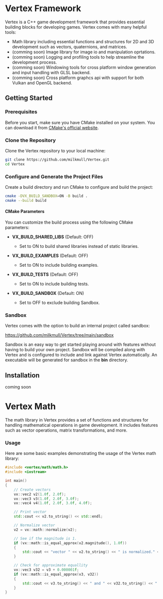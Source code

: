# Vertex Framework

Vertex is a C++ game development framework that provides essential building blocks for developing games.
Vertex comes with many helpful tools:
* Math library including essential functions and structures for 2D and 3D development such as vectors, quaternions, and matrices.
* (comming soon) Image library for image io and manipulation oprtations.
* (comming soon) Logging and profiling tools to help streamline the development process.
* (comming soon) Windowing tools for cross platform window generation and input handling with GLSL backend.
* (comming soon) Cross platform graphcs api with support for both Vulkan and OpenGL backend.

## Getting Started

### Prerequisites

Before you start, make sure you have CMake installed on your system. You can download it from [CMake's official website](https://cmake.org/download/).

### Clone the Repository

Clone the Vertex repository to your local machine:

```bash
git clone https://github.com/milkmull/Vertex.git
cd Vertex
```

### Configure and Generate the Project Files

Create a build directory and run CMake to configure and build the project:

```bash
cmake -DVX_BUILD_SANDBOX=ON -B build .
cmake --build build
```

#### CMake Parameters

You can customize the build process using the following CMake parameters:

- **VX_BUILD_SHARED_LIBS** (Default: OFF)
  - Set to ON to build shared libraries instead of static libraries.

- **VX_BUILD_EXAMPLES** (Default: OFF)
  - Set to ON to include building examples.

- **VX_BUILD_TESTS** (Default: OFF)
  - Set to ON to include building tests.

- **VX_BUILD_SANDBOX** (Default: ON)
  - Set to OFF to exclude building Sandbox.

### Sandbox

Vertex comes with the option to build an internal project called sandbox:

https://github.com/milkmull/Vertex/tree/main/sandbox

Sandbox is an easy way to get started playing around with features without having to build your own project. Sandbox will be compiled along with Vertex and is configured to include and link against Vertex automatically. An executable will be generated for sandbox in the **bin** directory.

## Installation

coming soon

# Vertex Math

The math library in Vertex provides a set of functions and structures for handling mathematical operations in game development. It includes features such as vector operations, matrix transformations, and more.

### Usage

Here are some basic examples demonstrating the usage of the Vertex math library:

```cpp
#include <vertex/math/math.h>
#include <iostream>

int main()
{
    // Create vectors
    vx::vec2 v2(1.0f, 2.0f);
    vx::vec3 v3(1.0f, 2.0f, 3.0f);
    vx::vec4 v4(1.0f, 2.0f, 3.0f, 4.0f);

	// Print vector
	std::cout << v2.to_string() << std::endl;

	// Normalize vector
	v2 = vx::math::normalize(v2);

	// See if the magnitude is 1.
	if (vx::math::is_equal_approx(v2.magnitude(), 1.0f))
	{
		std::cout << "vector " << v2.to_string() << " is normalized." << std::endl;
	}

	// Check for approximate equallity
	vx::vec3 v32 = v3 + 0.000001f;
	if (vx::math::is_equal_approx(v3, v32))
	{
		std::cout << v3.to_string() << " and " << v32.to_string() << " are approximately equal." << std::endl;
	}
}
```